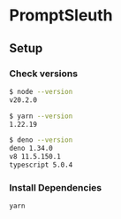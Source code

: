 # PromptSleuth


## Setup

### Check versions

```bash
$ node --version
v20.2.0

$ yarn --version
1.22.19

$ deno --version
deno 1.34.0
v8 11.5.150.1
typescript 5.0.4
```

### Install Dependencies

```
yarn
```
